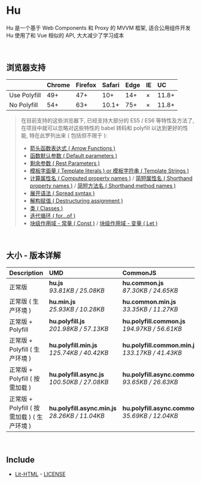 # Hu
Hu 是一个基于 Web Components 和 Proxy 的 MVVM 框架, 适合公用组件开发<br>
Hu 使用了和 Vue 相似的 API, 大大减少了学习成本

<br>

## 浏览器支持

|              | Chrome | Firefox | Safari | Edge | IE | UC    |
| :-           | :-     | :-      | :-     | :-   | :- | :-    |
| Use Polyfill | 49+    | 47+     | 10+    | 14+  | ×  | 11.8+ |
| No Polyfill  | 54+    | 63+     | 10.1+  | 75+  | ×  | 11.8+ |

> 在目前支持的这些浏览器下, 已经支持大部分的 ES5 / ES6 等特性及方法了,<br>
> 在项目中就可以忽略对这些特性的 babel 转码和 polyfill 以达到更好的性能, 特在此罗列出来 ( 包括但不限于 ): <br>
  > - [箭头函数表达式 ( Arrow Functions )](https://developer.mozilla.org/zh-CN/docs/Web/JavaScript/Reference/Functions/Arrow_functions)
  > - [函数默认参数 ( Default parameters )](https://developer.mozilla.org/zh-CN/docs/Web/JavaScript/Reference/Functions/Default_parameters)
  > - [剩余参数 ( Rest Parameters )](https://developer.mozilla.org/zh-CN/docs/Web/JavaScript/Reference/Functions/Rest_parameters)
  > - [模板字面量 ( Template literals ) or 模板字符串 ( Template Strings )](https://developer.mozilla.org/zh-CN/docs/Web/JavaScript/Reference/template_strings)
  > - [计算属性名 ( Computed property names )](https://developer.mozilla.org/zh-CN/docs/Web/JavaScript/Reference/Operators/Object_initializer#计算属性名) / [简短属性名 ( Shorthand property names )](https://developer.mozilla.org/zh-CN/docs/Web/JavaScript/Reference/Operators/Object_initializer#属性定义) / [简短方法名 ( Shorthand method names )](https://developer.mozilla.org/zh-CN/docs/Web/JavaScript/Reference/Operators/Object_initializer#方法定义)
  > - [展开语法 ( Spread syntax )](https://developer.mozilla.org/zh-CN/docs/Web/JavaScript/Reference/Operators/Spread_syntax)
  > - [解构赋值 ( Destructuring assignment )](https://developer.mozilla.org/zh-CN/docs/Web/JavaScript/Reference/Operators/Destructuring_assignment)
  > - [类 ( Classes )](https://developer.mozilla.org/zh-CN/docs/Web/JavaScript/Reference/Classes)
  > - [迭代循环 ( for...of )](https://developer.mozilla.org/zh-CN/docs/Web/JavaScript/Reference/Statements/for...of)
  > - [块级作用域 - 常量 ( Const )](https://developer.mozilla.org/zh-CN/docs/Web/JavaScript/Reference/Statements/const) / [块级作用域 - 变量 ( Let )](https://developer.mozilla.org/zh-CN/docs/Web/JavaScript/Reference/Statements/let)

<br>

## 大小 - 版本详解
| Description | UMD | CommonJS | ES Module |
| :- | :- | :- | :- |
| 正常版 | **hu.js**<br>*93.81KB / 25.08KB* | **hu.common.js**<br>*87.30KB / 24.65KB* | **hu.esm.js**<br>*87.29KB / 24.63KB* |
| 正常版 ( 生产环境 ) | **hu.min.js**<br>*25.93KB / 10.28KB* | **hu.common.min.js**<br>*33.35KB / 11.27KB* | **hu.esm.min.js**<br>*25.76KB / 10.20KB* |
| 正常版 + Polyfill | **hu.polyfill.js**<br>*201.98KB / 57.13KB* | **hu.polyfill.common.js**<br>*194.97KB / 56.61KB* | **hu.polyfill.esm.js**<br>*194.95KB / 56.60KB* |
| 正常版 + Polyfill ( 生产环境 ) | **hu.polyfill.min.js**<br>*125.74KB / 40.42KB* | **hu.polyfill.common.min.js**<br>*133.17KB / 41.43KB* | **hu.polyfill.esm.min.js**<br>*125.58KB / 40.35KB* |
| 正常版 + Polyfill ( 按需加载 ) | **hu.polyfill.async.js**<br>*100.50KB / 27.08KB* | **hu.polyfill.async.common.js**<br>*93.65KB / 26.63KB* | **hu.polyfill.async.esm.js**<br>*93.63KB / 26.61KB* |
| 正常版 + Polyfill ( 按需加载 ) ( 生产环境 ) | **hu.polyfill.async.min.js**<br>*28.26KB / 11.04KB* | **hu.polyfill.async.common.min.js**<br>*35.69KB / 12.04KB* | **hu.polyfill.async.esm.min.js**<br>*28.09KB / 10.97KB* |

<br>

## Include
  - [Lit-HTML](https://github.com/Polymer/lit-html) \- [LICENSE](https://github.com/Polymer/lit-html/blob/master/LICENSE)